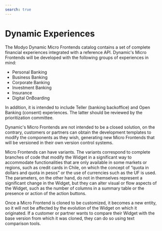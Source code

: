 ```yaml
---
search: true
---
```


# Dynamic Experiences

The Modyo Dynamic Micro Frontends catalog contains a set of complete financial experiences integrated with a reference API. Dynamic's Micro Frontends will be developed with the following groups of experiences in mind:

- Personal Banking
- Business Banking
- Corporate Banking
- Investment Banking
- Insurance
- Digital OnBoarding

In addition, it is intended to include Teller (banking backoffice) and Open Banking (consent) experiences. The latter should be reviewed by the prioritization committee.

Dynamic's Micro Frontends are not intended to be a closed solution, on the contrary, customers or partners can obtain the development templates to modify the components as they wish, generating new Micro Frontends that will be versioned in their own version control systems.

Micro Frontends can have variants. The variants correspond to complete branches of code that modify the Widget in a significant way to accommodate functionalities that are only available in some markets or regions, such as credit cards in Chile, on which the concept of “quota in dollars and quota in pesos” or the use of currencies such as the UF is used. The parameters, on the other hand, do not in themselves represent a significant change in the Widget, but they can alter visual or flow aspects of the Widget, such as the number of columns in a summary table or the presence or action of the action buttons.

Once a Micro Frontend is cloned to be customized, it becomes a new entity, so it will not be affected by the evolution of the Widget on which it originated. If a customer or partner wants to compare their Widget with the base version from which it was cloned, they can do so using text comparison tools.
